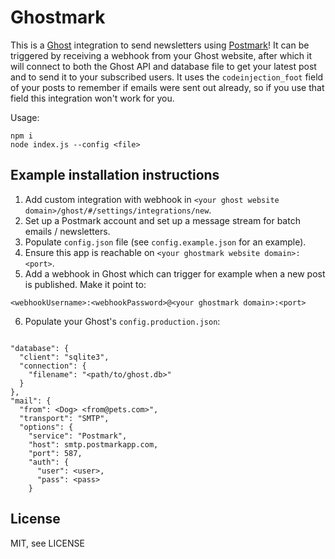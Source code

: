 # Ghostmark

This is a [Ghost](https://ghost.org/) integration to send newsletters using
[Postmark](https://postmarkapp.com/)! It can be triggered by receiving a
webhook from your Ghost website, after which it will connect to both the Ghost
API and database file to get your latest post and to send it to your subscribed
users. It uses the `codeinjection_foot` field of your posts to remember if
emails were sent out already, so if you use that field this integration won't
work for you.

Usage:
```
npm i
node index.js --config <file>
```

## Example installation instructions

1. Add custom integration with webhook in
   `<your ghost website domain>/ghost/#/settings/integrations/new`. 
2. Set up a Postmark account and set up a message stream for batch emails / newsletters.
3. Populate `config.json` file (see `config.example.json` for an example).
4. Ensure this app is reachable on `<your ghostmark website domain>:<port>`.
5. Add a webhook in Ghost which can trigger for example when a new post is
   published. Make it point to:
```
<webhookUsername>:<webhookPassword>@<your ghostmark domain>:<port>
```
6. Populate your Ghost's `config.production.json`:
```

"database": {
  "client": "sqlite3",
  "connection": {
    "filename": "<path/to/ghost.db>"
  }
},
"mail": {
  "from": <Dog> <from@pets.com>",
  "transport": "SMTP",
  "options": {
    "service": "Postmark",
    "host": smtp.postmarkapp.com,
    "port": 587,
    "auth": {
      "user": <user>,
      "pass": <pass>
    }

```

## License
MIT, see LICENSE
